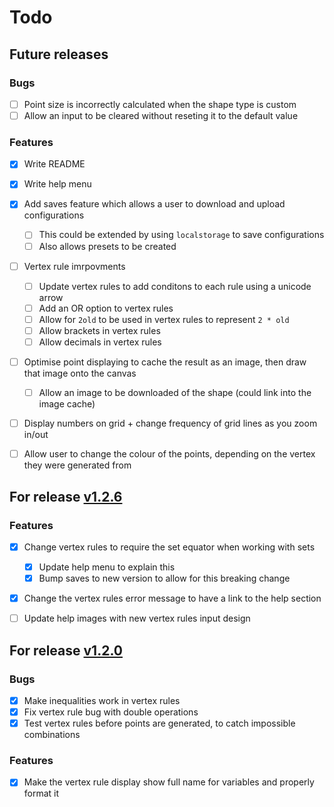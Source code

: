 # Todo


## Future releases

### Bugs

- [ ] Point size is incorrectly calculated when the shape type is custom
- [ ] Allow an input to be cleared without reseting it to the default value

### Features

- [x] Write README
- [x] Write help menu
- [x] Add saves feature which allows a user to download and upload configurations
  - [ ] This could be extended by using `localstorage` to save configurations
  - [ ] Also allows presets to be created
- [ ] Vertex rule imrpovments
  - [ ] Update vertex rules to add conditons to each rule using a unicode arrow
  - [ ] Add an OR option to vertex rules
  - [ ] Allow for `2old` to be used in vertex rules to represent `2 * old`
  - [ ] Allow brackets in vertex rules
  - [ ] Allow decimals in vertex rules
- [ ] Optimise point displaying to cache the result as an image, then draw that image onto the canvas
  - [ ] Allow an image to be downloaded of the shape (could link into the image cache)
- [ ] Display numbers on grid + change frequency of grid lines as you zoom in/out
- [ ] Allow user to change the colour of the points, depending on the vertex they were generated from


## For release [v1.2.6](https://github.com/Toffee1347/chaos-game/blob/main/CHANGELOG.md#v126-unreleased)

### Features

- [x] Change vertex rules to require the set equator when working with sets
  - [x] Update help menu to explain this
  - [x] Bump saves to new version to allow for this breaking change
- [x] Change the vertex rules error message to have a link to the help section
- [ ] Update help images with new vertex rules input design


## For release [v1.2.0](https://github.com/Toffee1347/chaos-game/blob/main/CHANGELOG.md#v120)

### Bugs

- [x] Make inequalities work in vertex rules
- [x] Fix vertex rule bug with double operations
- [x] Test vertex rules before points are generated, to catch impossible combinations

### Features

- [x] Make the vertex rule display show full name for variables and properly format it

